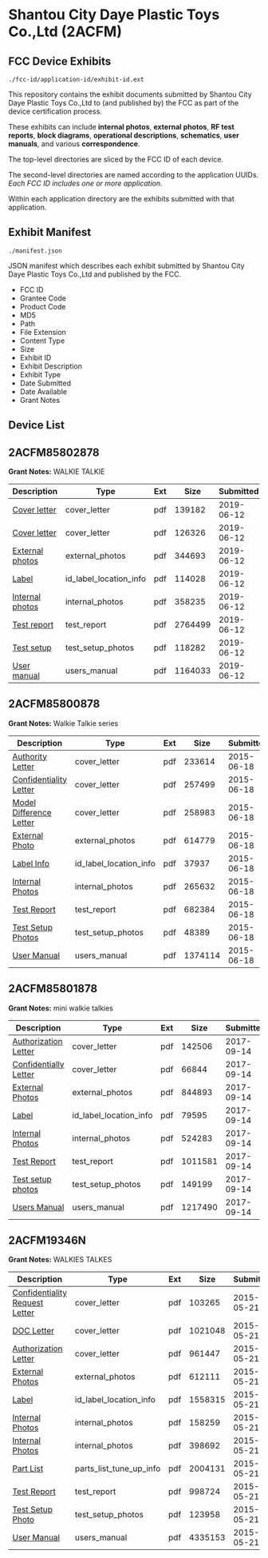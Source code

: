 # Shantou City Daye Plastic Toys Co.,Ltd (2ACFM)
## FCC Device Exhibits

```
./fcc-id/application-id/exhibit-id.ext
```

This repository contains the exhibit documents submitted by Shantou City Daye Plastic Toys Co.,Ltd to (and published by) the FCC as part of the device certification process.

These exhibits can include **internal photos**, **external photos**, **RF test reports**, **block diagrams**, **operational descriptions**, **schematics**, **user manuals**, and various **correspondence**.

The top-level directories are sliced by the FCC ID of each device.

The second-level directories are named according to the application UUIDs. *Each FCC ID includes one or more application.*

Within each application directory are the exhibits submitted with that application. 

## Exhibit Manifest

```
./manifest.json
```

JSON manifest which describes each exhibit submitted by Shantou City Daye Plastic Toys Co.,Ltd and published by the FCC.

- FCC ID
- Grantee Code
- Product Code
- MD5
- Path
- File Extension
- Content Type
- Size
- Exhibit ID
- Exhibit Description
- Exhibit Type
- Date Submitted
- Date Available
- Grant Notes

## Device List
## 2ACFM85802878
**Grant Notes:** WALKIE TALKIE

| Description | Type | Ext | Size | Submitted | Available |
| ----------- | ---- | --- | ---- | --------- | --------- |
| [Cover letter](2ACFM85802878/f788ec0c8ac87b1a783f916b34e9cb85/4314753.pdf) | cover_letter | pdf | 139182 | 2019-06-12 | 2019-06-12 |
| [Cover letter](2ACFM85802878/f788ec0c8ac87b1a783f916b34e9cb85/4314754.pdf) | cover_letter | pdf | 126326 | 2019-06-12 | 2019-06-12 |
| [External photos](2ACFM85802878/f788ec0c8ac87b1a783f916b34e9cb85/4314755.pdf) | external_photos | pdf | 344693 | 2019-06-12 | 2019-06-12 |
| [Label](2ACFM85802878/f788ec0c8ac87b1a783f916b34e9cb85/4314756.pdf) | id_label_location_info | pdf | 114028 | 2019-06-12 | 2019-06-12 |
| [Internal photos](2ACFM85802878/f788ec0c8ac87b1a783f916b34e9cb85/4314757.pdf) | internal_photos | pdf | 358235 | 2019-06-12 | 2019-06-12 |
| [Test report](2ACFM85802878/f788ec0c8ac87b1a783f916b34e9cb85/4314760.pdf) | test_report | pdf | 2764499 | 2019-06-12 | 2019-06-12 |
| [Test setup](2ACFM85802878/f788ec0c8ac87b1a783f916b34e9cb85/4314761.pdf) | test_setup_photos | pdf | 118282 | 2019-06-12 | 2019-06-12 |
| [User manual](2ACFM85802878/f788ec0c8ac87b1a783f916b34e9cb85/4314762.pdf) | users_manual | pdf | 1164033 | 2019-06-12 | 2019-06-12 |
## 2ACFM85800878
**Grant Notes:** Walkie Talkie series

| Description | Type | Ext | Size | Submitted | Available |
| ----------- | ---- | --- | ---- | --------- | --------- |
| [Authority Letter](2ACFM85800878/6ca98824d8a84d72a3760b831d50d44d/2652549.pdf) | cover_letter | pdf | 233614 | 2015-06-18 | 2015-06-18 |
| [Confidentiality Letter](2ACFM85800878/6ca98824d8a84d72a3760b831d50d44d/2652550.pdf) | cover_letter | pdf | 257499 | 2015-06-18 | 2015-06-18 |
| [Model Difference Letter](2ACFM85800878/6ca98824d8a84d72a3760b831d50d44d/2652555.pdf) | cover_letter | pdf | 258983 | 2015-06-18 | 2015-06-18 |
| [External Photo](2ACFM85800878/6ca98824d8a84d72a3760b831d50d44d/2652551.pdf) | external_photos | pdf | 614779 | 2015-06-18 | 2015-06-18 |
| [Label Info](2ACFM85800878/6ca98824d8a84d72a3760b831d50d44d/2652553.pdf) | id_label_location_info | pdf | 37937 | 2015-06-18 | 2015-06-18 |
| [Internal Photos](2ACFM85800878/6ca98824d8a84d72a3760b831d50d44d/2652552.pdf) | internal_photos | pdf | 265632 | 2015-06-18 | 2015-06-18 |
| [Test Report](2ACFM85800878/6ca98824d8a84d72a3760b831d50d44d/2652556.pdf) | test_report | pdf | 682384 | 2015-06-18 | 2015-06-18 |
| [Test Setup Photos](2ACFM85800878/6ca98824d8a84d72a3760b831d50d44d/2652557.pdf) | test_setup_photos | pdf | 48389 | 2015-06-18 | 2015-06-18 |
| [User Manual](2ACFM85800878/6ca98824d8a84d72a3760b831d50d44d/2652554.pdf) | users_manual | pdf | 1374114 | 2015-06-18 | 2015-06-18 |
## 2ACFM85801878
**Grant Notes:** mini walkie talkies

| Description | Type | Ext | Size | Submitted | Available |
| ----------- | ---- | --- | ---- | --------- | --------- |
| [Authorization Letter](2ACFM85801878/5833850d439f9748b40b306a2230bf45/3561097.pdf) | cover_letter | pdf | 142506 | 2017-09-14 | 2017-09-14 |
| [Confidentially Letter](2ACFM85801878/5833850d439f9748b40b306a2230bf45/3561098.pdf) | cover_letter | pdf | 66844 | 2017-09-14 | 2017-09-14 |
| [External Photos](2ACFM85801878/5833850d439f9748b40b306a2230bf45/3561101.pdf) | external_photos | pdf | 844893 | 2017-09-14 | 2017-09-14 |
| [Label](2ACFM85801878/5833850d439f9748b40b306a2230bf45/3561099.pdf) | id_label_location_info | pdf | 79595 | 2017-09-14 | 2017-09-14 |
| [Internal Photos](2ACFM85801878/5833850d439f9748b40b306a2230bf45/3561102.pdf) | internal_photos | pdf | 524283 | 2017-09-14 | 2017-09-14 |
| [Test Report](2ACFM85801878/5833850d439f9748b40b306a2230bf45/3561107.pdf) | test_report | pdf | 1011581 | 2017-09-14 | 2017-09-14 |
| [Test setup photos](2ACFM85801878/5833850d439f9748b40b306a2230bf45/3561103.pdf) | test_setup_photos | pdf | 149199 | 2017-09-14 | 2017-09-14 |
| [Users Manual](2ACFM85801878/5833850d439f9748b40b306a2230bf45/3561100.pdf) | users_manual | pdf | 1217490 | 2017-09-14 | 2017-09-14 |
## 2ACFM19346N
**Grant Notes:** WALKIES TALKES

| Description | Type | Ext | Size | Submitted | Available |
| ----------- | ---- | --- | ---- | --------- | --------- |
| [Confidentiality Request Letter](2ACFM19346N/de7e2ceb731959d3b4b1d91ed6e951c7/2620842.pdf) | cover_letter | pdf | 103265 | 2015-05-21 | 2015-05-21 |
| [DOC Letter](2ACFM19346N/de7e2ceb731959d3b4b1d91ed6e951c7/2620843.pdf) | cover_letter | pdf | 1021048 | 2015-05-21 | 2015-05-21 |
| [Authorization Letter](2ACFM19346N/de7e2ceb731959d3b4b1d91ed6e951c7/2620846.pdf) | cover_letter | pdf | 961447 | 2015-05-21 | 2015-05-21 |
| [External Photos](2ACFM19346N/de7e2ceb731959d3b4b1d91ed6e951c7/2620844.pdf) | external_photos | pdf | 612111 | 2015-05-21 | 2015-05-21 |
| [Label](2ACFM19346N/de7e2ceb731959d3b4b1d91ed6e951c7/2620840.pdf) | id_label_location_info | pdf | 1558315 | 2015-05-21 | 2015-05-21 |
| [Internal Photos](2ACFM19346N/de7e2ceb731959d3b4b1d91ed6e951c7/2620839.pdf) | internal_photos | pdf | 158259 | 2015-05-21 | 2015-05-21 |
| [Internal Photos](2ACFM19346N/de7e2ceb731959d3b4b1d91ed6e951c7/2620841.pdf) | internal_photos | pdf | 398692 | 2015-05-21 | 2015-05-21 |
| [Part List](2ACFM19346N/de7e2ceb731959d3b4b1d91ed6e951c7/2620845.pdf) | parts_list_tune_up_info | pdf | 2004131 | 2015-05-21 | 2015-05-21 |
| [Test Report](2ACFM19346N/de7e2ceb731959d3b4b1d91ed6e951c7/2620837.pdf) | test_report | pdf | 998724 | 2015-05-21 | 2015-05-21 |
| [Test Setup Photo](2ACFM19346N/de7e2ceb731959d3b4b1d91ed6e951c7/2620838.pdf) | test_setup_photos | pdf | 123958 | 2015-05-21 | 2015-05-21 |
| [User Manual](2ACFM19346N/de7e2ceb731959d3b4b1d91ed6e951c7/2620836.pdf) | users_manual | pdf | 4335153 | 2015-05-21 | 2015-05-21 |
